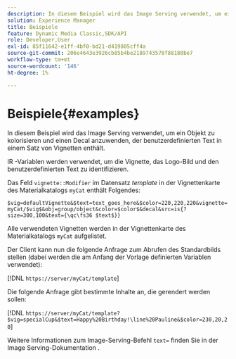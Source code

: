 ```yaml
---
description: In diesem Beispiel wird das Image Serving verwendet, um ein Objekt zu kolorisieren und einen Decal anzuwenden, der benutzerdefinierten Text in einem Satz von Vignetten enthält.
solution: Experience Manager
title: Beispiele
feature: Dynamic Media Classic,SDK/API
role: Developer,User
exl-id: 85f11642-e1ff-4bf0-bd21-d419805cff4a
source-git-commit: 206e4643e3926cb85b4be2189743578f88180be7
workflow-type: tm+mt
source-wordcount: '146'
ht-degree: 1%

---
```


# Beispiele{#examples}

In diesem Beispiel wird das Image Serving verwendet, um ein Objekt zu kolorisieren und einen Decal anzuwenden, der benutzerdefinierten Text in einem Satz von Vignetten enthält.

IR -Variablen werden verwendet, um die Vignette, das Logo-Bild und den benutzerdefinierten Text zu identifizieren.

Das Feld `vignette::Modifier` im Datensatz *template* in der Vignettenkarte des Materialkatalogs `myCat` enthält Folgendes:

`$vig=defaultVignette&$text=text_goes_here&$color=220,220,220&vignette=myCat/$vig$&obj=group/object&color=$color$&decal&src=is{?size=300,100&text={\qc\fs36 $text$}}`

Alle verwendeten Vignetten werden in der Vignettenkarte des Materialkatalogs `myCat` aufgelistet.

Der Client kann nun die folgende Anfrage zum Abrufen des Standardbilds stellen (dabei werden die am Anfang der Vorlage definierten Variablen verwendet):

[!DNL `https://server/myCat/template`]

Die folgende Anfrage gibt bestimmte Inhalte an, die gerendert werden sollen:

[!DNL `https://server/myCat/template?$vig=specialCup&$text=Happy%20Birthday!\line%20Pauline&$color=230,20,20`]

Weitere Informationen zum Image-Serving-Befehl `text=` finden Sie in der Image Serving-Dokumentation .
